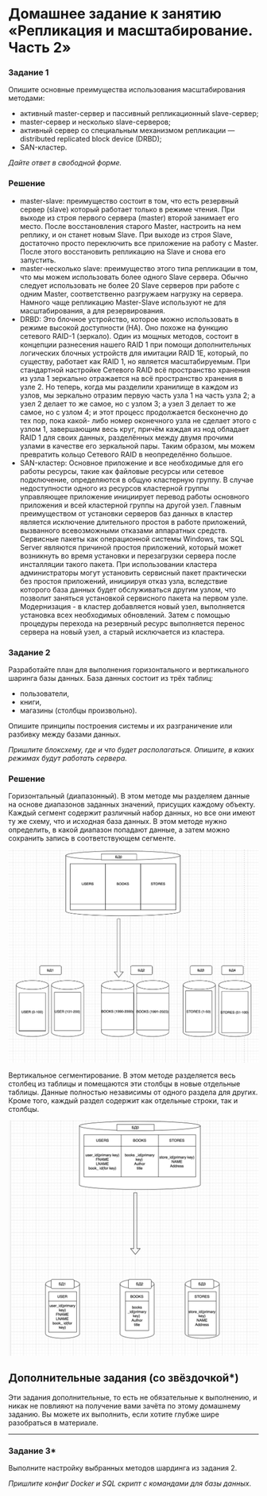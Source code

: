 # Домашнее задание к занятию «Репликация и масштабирование. Часть 2»


### Задание 1

Опишите основные преимущества использования масштабирования методами:

- активный master-сервер и пассивный репликационный slave-сервер; 
- master-сервер и несколько slave-серверов;
- активный сервер со специальным механизмом репликации — distributed replicated block device (DRBD);
- SAN-кластер.

*Дайте ответ в свободной форме.*

### Решение

- master-slave: преимущество состоит в том, что есть резервный сервер (slave) который работает только в режиме чтения. При выходе из строя первого сервера (master) второй занимает его место. После восстановления старого Master, настроить на нем реплику, и он станет новым Slave. При выходе из строя Slave, достаточно просто переключить все приложение на работу с Master. После этого восстановить репликацию на Slave и снова его запустить.
- master-несколько slave: преимущество этого типа репликации в том, что мы можем использовать более одного Slave сервера. Обычно следует использовать не более 20 Slave серверов при работе с одним Master, соответственно разгружаем нагрузку на сервера. Намного чаще репликацию Master-Slave используют не для масштабирования, а для резервирования. 
- DRBD: Это блочное устройство, которое можно использовать в режиме высокой доступности (HA). Оно похоже на функцию сетевого RAID-1 (зеркало). Один из мощных методов, состоит в концепции разнесения нашего RAID 1 при помощи дополнительных логических блочных устройств для имитации RAID 1E, который, по существу, работает как RAID 1, но является масштабируемым. При стандартной настройке Сетевого RAID всё пространство хранения из узла 1 зеркально отражается на всё пространство хранения в узле 2. Но теперь, когда мы разделили хранилище в каждом из узлов, мы зеркально отразим первую часть узла 1 на часть узла 2; а узел 2 делает то же самое, но с узлом 3; а узел 3 делает то же самое, но с узлом 4; и этот процесс продолжается бесконечно до тех пор, пока какой- либо номер оконечного узла не сделает этого с узлом 1, завершающим весь круг, причём каждая из нод обладает RAID 1 для своих данных, разделённых между двумя прочими узлами в качестве его зеркальной пары. Таким образом, мы можем превратить кольцо Сетевого RAID в неопределённо большое.
- SAN-кластер: Основное приложение и все необходимые для его работы ресурсы, такие как файловые ресурсы или сетевое подключение, определяются в общую кластерную группу. В случае недоступности одного из ресурсов кластерной группы управляющее приложение инициирует перевод работы основного приложения и всей кластерной группы на другой узел. Главным преимуществом от установки серверов баз данных в кластер является исключение длительного простоя в работе приложений, вызванного всевозможными отказами аппаратных средств. Сервисные пакеты как операционной системы Windows, так SQL Server являются причиной простоя приложений, который может возникнуть во время установки и перезагрузки сервера после инсталляции такого пакета. При использовании кластера администраторы могут установить сервисный пакет практически без простоя приложений, инициируя отказ узла, вследствие которого база данных будет обслуживаться другим узлом, что позволит заняться установкой сервисного пакета на первом узле. Модернизация - в кластер добавляется новый узел, выполняется установка всех необходимых обновлений. Затем с помощью процедуры перехода на резервный ресурс выполняется перенос сервера на новый узел, а старый исключается из кластера. 


### Задание 2


Разработайте план для выполнения горизонтального и вертикального шаринга базы данных. База данных состоит из трёх таблиц: 

- пользователи, 
- книги, 
- магазины (столбцы произвольно). 

Опишите принципы построения системы и их разграничение или разбивку между базами данных.

*Пришлите блоксхему, где и что будет располагаться. Опишите, в каких режимах будут работать сервера.* 

### Решение 

Горизонтальный (диапазонный). В этом методе мы разделяем данные на основе диапазонов заданных значений, присущих каждому объекту. Каждый сегмент содержит различный набор данных, но все они имеют ту же схему, что и исходная база данных. В этом методе нужно определить, в какой диапазон попадают данные, а затем можно сохранить запись в соответствующем сегменте.

![shema1](https://github.com/ZhakunetsMaxim/SDB-HW/blob/main/images/12.7.png)


Вертикальное сегментирование. В этом методе разделяется весь столбец из таблицы и помещаются эти столбцы в новые отдельные таблицы. Данные полностью независимы от одного раздела для других. Кроме того, каждый раздел содержит как отдельные строки, так и столбцы.

![shema2](https://github.com/ZhakunetsMaxim/SDB-HW/blob/main/images/12.6.png)


## Дополнительные задания (со звёздочкой*)
Эти задания дополнительные, то есть не обязательные к выполнению, и никак не повлияют на получение вами зачёта по этому домашнему заданию. Вы можете их выполнить, если хотите глубже шире разобраться в материале.

---
### Задание 3*

Выполните настройку выбранных методов шардинга из задания 2.

*Пришлите конфиг Docker и SQL скрипт с командами для базы данных*.

